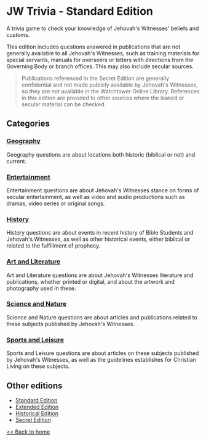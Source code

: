 # JW Trivia - Standard Edition

A trivia game to check your knowledge of Jehovah's Witnesses' beliefs and customs.

This edition includes questions answered in publications that are not generally available to all Jehovah's Witnesses, such as training materials for special servants, manuals for overseers or letters with directions from the Governing Body or branch offices. This may also include secular sources.

> Publications referenced in the Secret Edition are generally confidential and not made publicly available by Jehovah's Witnesses, so they are not available in the Watchtower Online Library. References in this edition are provided to other sources where the leaked or secular material can be checked.

## Categories

### [Geography](geography.md)
  
Geography questions are about locations both historic (biblical or not) and current.

### [Entertainment](entertainment.md)

Entertainment questions are about Jehovah's Witnesses stance on forms of secular entertainment, as well as video and audio productions such as dramas, video series or original songs.

### [History](history.md)

History questions are about events in recent history of Bible Students and Jehovah's Witnesses, as well as other historical events, either biblical or related to the fulfillment of prophecy.

### [Art and Literature](art-literature.md)

Art and Literature questions are about Jehovah's Witnesses literature and publications, whether printed or digital, and about the artwork and photography used in these.

### [Science and Nature](science-nature.md)

Science and Nature questions are about articles and publications related to these subjects published by Jehovah's Witnesses.

### [Sports and Leisure](sports-leisure.md)

Sports and Leisure questions are about articles on these subjects published by Jehovah's Witnesses, as well as the guidelines establishes for Christian Living on these subjects.

## Other editions

- [Standard Edition](../standard-edition/README.md)
- [Extended Edition](../extended-edition/README.md)
- [Historical Edition](../historical-edition/README.md)
- [Secret Edition](../secret-edition/README.md)

[<< Back to home](../README.md)

